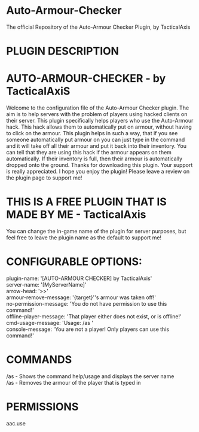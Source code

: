 # Auto-Armour-Checker  
The official Repository of the Auto-Armour Checker Plugin, by TacticalAxis  

# PLUGIN DESCRIPTION
# AUTO-ARMOUR-CHECKER - by TacticalAxiS  
Welcome to the configuration file of the Auto-Armour Checker plugin. The aim is to help servers with the problem of players using hacked clients on their server. This plugin specifically helps players who use the Auto-Armour hack. This hack allows them to automatically put on armour, without having to click on the armour. This plugin helps in such a way, that if you see someone automatically put armour on you can just type in the command and it will take off all their armour and put it back into their inventory. You can tell that they are using this hack if the armour appears on them automatically. If their inventory is full, then their armour is automatically dropped onto the ground. Thanks for downloading this plugin. Your support is really appreciated. I hope you enjoy the plugin! Please leave a review on the plugin page to support me!

# THIS IS A FREE PLUGIN THAT IS MADE BY ME - TacticalAxis  
You can change the in-game name of the plugin for server purposes, but feel free to leave the plugin name as the default to support me!

# CONFIGURABLE OPTIONS:  
plugin-name: '[AUTO-ARMOUR CHECKER] by TacticalAxis'  
server-name: '[MyServerName]'  
arrow-head: '>>'  
armour-remove-message: '{target}''s armour was taken off!'  
no-permission-message: 'You do not have permission to use this command!'  
offline-player-message: 'That player either does not exist, or is offline!'  
cmd-usage-message: 'Usage: /as '  
console-message: 'You are not a player! Only players can use this command!'  

# COMMANDS  
/as - Shows the command help/usage and displays the server name  
/as <player> - Removes the armour of the player that is typed in  

# PERMISSIONS  
aac.use  
